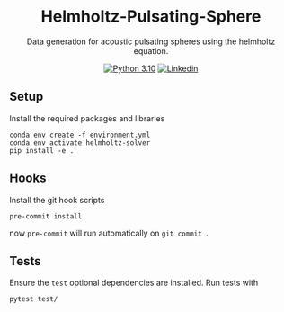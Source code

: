 <div align="center">

# Helmholtz-Pulsating-Sphere

Data generation for acoustic pulsating spheres using the helmholtz equation.

[![Python 3.10](https://img.shields.io/badge/Python-3.10-blue)](https://www.python.org/downloads/release/python-3100/)
[![Linkedin](https://img.shields.io/badge/-LinkedIn-blue?style=flat&logo=linkedin)](https://www.linkedin.com/in/jakob-wagner-65b9871a9/)
</div>

## Setup

Install the required packages and libraries

```shell
conda env create -f environment.yml
conda env activate helmholtz-solver
pip install -e .
```

## Hooks

Install the git hook scripts

```shell
pre-commit install
```

now `pre-commit` will run automatically on `git commit `.

## Tests

Ensure the `test` optional dependencies are installed.
Run tests with

```shell
pytest test/
```

